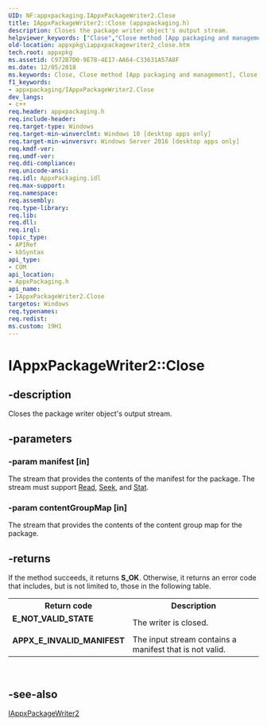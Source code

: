 ```yaml
---
UID: NF:appxpackaging.IAppxPackageWriter2.Close
title: IAppxPackageWriter2::Close (appxpackaging.h)
description: Closes the package writer object's output stream.helpviewer_keywords: ["Close","Close method [App packaging and management]","Close method [App packaging and management]","IAppxPackageWriter2 interface","IAppxPackageWriter2 interface [App packaging and management]","Close method","IAppxPackageWriter2.Close","IAppxPackageWriter2::Close","appxpackaging/IAppxPackageWriter2::Close","appxpkg.iappxpackagewriter2_close"]
old-location: appxpkg\iappxpackagewriter2_close.htm
tech.root: appxpkg
ms.assetid: C972B7D0-9E78-4E17-AA64-C33631A57A8F
ms.date: 12/05/2018
ms.keywords: Close, Close method [App packaging and management], Close method [App packaging and management],IAppxPackageWriter2 interface, IAppxPackageWriter2 interface [App packaging and management],Close method, IAppxPackageWriter2.Close, IAppxPackageWriter2::Close, appxpackaging/IAppxPackageWriter2::Close, appxpkg.iappxpackagewriter2_close
f1_keywords:
- appxpackaging/IAppxPackageWriter2.Close
dev_langs:
- c++
req.header: appxpackaging.h
req.include-header: 
req.target-type: Windows
req.target-min-winverclnt: Windows 10 [desktop apps only]
req.target-min-winversvr: Windows Server 2016 [desktop apps only]
req.kmdf-ver: 
req.umdf-ver: 
req.ddi-compliance: 
req.unicode-ansi: 
req.idl: AppxPackaging.idl
req.max-support: 
req.namespace: 
req.assembly: 
req.type-library: 
req.lib: 
req.dll: 
req.irql: 
topic_type:
- APIRef
- kbSyntax
api_type:
- COM
api_location:
- AppxPackaging.h
api_name:
- IAppxPackageWriter2.Close
targetos: Windows
req.typenames: 
req.redist: 
ms.custom: 19H1
---
```


# IAppxPackageWriter2::Close


## -description


Closes the package writer object's output stream.


## -parameters




### -param manifest [in]

The stream that provides the contents of the manifest for the package. The stream must support <a href="https://docs.microsoft.com/windows/desktop/api/objidl/nf-objidl-isequentialstream-read">Read</a>, <a href="https://docs.microsoft.com/windows/desktop/api/objidl/nf-objidl-istream-seek">Seek</a>, and <a href="https://docs.microsoft.com/windows/desktop/api/objidl/nf-objidl-istream-stat">Stat</a>.


### -param contentGroupMap [in]

The stream that provides the contents of the content group map for the package.


## -returns



If the method succeeds, it returns <b>S_OK</b>. Otherwise, it returns an error code that includes, but is not limited to, those in the following table. 

<table>
<tr>
<th>Return code</th>
<th>Description</th>
</tr>
<tr>
<td width="40%">
<dl>
<dt><b>E_NOT_VALID_STATE </b></dt>
</dl>
</td>
<td width="60%">
The writer is closed.

</td>
</tr>
<tr>
<td width="40%">
<dl>
<dt><b>APPX_E_INVALID_MANIFEST</b></dt>
</dl>
</td>
<td width="60%">
The input stream contains a manifest that is not valid. 

</td>
</tr>
</table>
 




## -see-also




<a href="https://docs.microsoft.com/windows/desktop/api/appxpackaging/nn-appxpackaging-iappxpackagewriter2">IAppxPackageWriter2</a>
 

 

